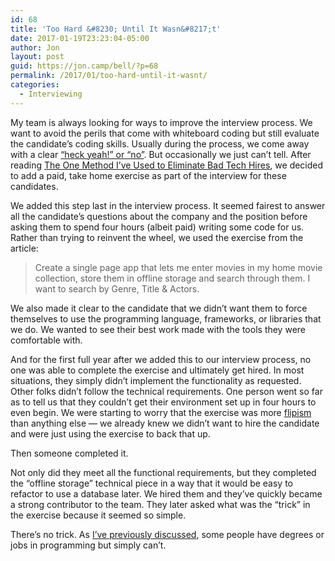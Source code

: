 ```yaml
---
id: 68
title: 'Too Hard &#8230; Until It Wasn&#8217;t'
date: 2017-01-19T23:23:04-05:00
author: Jon
layout: post
guid: https://jon.camp/bell/?p=68
permalink: /2017/01/too-hard-until-it-wasnt/
categories:
  - Interviewing
---
```

My team is always looking for ways to improve the interview process. We want to avoid the perils that come with whiteboard coding but still evaluate the candidate&#8217;s coding skills. Usually during the process, we come away with a clear [&#8220;heck yeah!&#8221; or &#8220;no&#8221;](https://sivers.org/hellyeah). But occasionally we just can&#8217;t tell. After reading [The One Method I’ve Used to Eliminate Bad Tech Hires](https://medium.com/swlh/the-one-method-to-eliminate-bad-tech-hires-630d539b2e1d#.kkljg14pu), we decided to add a paid, take home exercise as part of the interview for these candidates.

We added this step last in the interview process. It seemed fairest to answer all the candidate&#8217;s questions about the company and the position before asking them to spend four hours (albeit paid) writing some code for us. Rather than trying to reinvent the wheel, we used the exercise from the article:

> Create a single page app that lets me enter movies in my home movie collection, store them in offline storage and search through them. I want to search by Genre, Title & Actors.

We also made it clear to the candidate that we didn&#8217;t want them to force themselves to use the programming language, frameworks, or libraries that we do. We wanted to see their best work made with the tools they were comfortable with.

And for the first full year after we added this to our interview process, no one was able to complete the exercise and ultimately get hired. In most situations, they simply didn&#8217;t implement the functionality as requested. Other folks didn&#8217;t follow the technical requirements. One person went so far as to tell us that they couldn&#8217;t get their environment set up in four hours to even begin. We were starting to worry that the exercise was more [flipism](https://en.wikipedia.org/wiki/Flipism) than anything else &#8212; we already knew we didn&#8217;t want to hire the candidate and were just using the exercise to back that up.

Then someone completed it.

Not only did they meet all the functional requirements, but they completed the &#8220;offline storage&#8221; technical piece in a way that it would be easy to refactor to use a database later. We hired them and they&#8217;ve quickly became a strong contributor to the team. They later asked what was the &#8220;trick&#8221; in the exercise because it seemed so simple.

There&#8217;s no trick. As [I&#8217;ve previously discussed](https://jon.camp/bell/2017/01/too-easy-until-it-wasnt/), some people have degrees or jobs in programming but simply can&#8217;t.